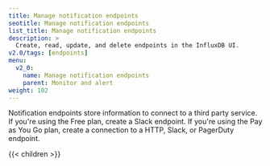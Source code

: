```yaml
---
title: Manage notification endpoints
seotitle: Manage notification endpoints
list_title: Manage notification endpoints
description: >
  Create, read, update, and delete endpoints in the InfluxDB UI.
v2.0/tags: [endpoints]
menu:
  v2_0:
    name: Manage notification endpoints
    parent: Monitor and alert
weight: 102
---
```


Notification endpoints store information to connect to a third party service. If you're using the Free plan, create a Slack endpoint. If you're using the Pay as You Go plan, create a connection to a HTTP, Slack, or PagerDuty endpoint.

{{< children >}}
